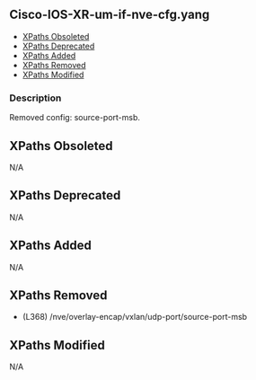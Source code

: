 ## Cisco-IOS-XR-um-if-nve-cfg.yang

- [XPaths Obsoleted](#xpaths-obsoleted)
- [XPaths Deprecated](#xpaths-deprecated)
- [XPaths Added](#xpaths-added)
- [XPaths Removed](#xpaths-removed)
- [XPaths Modified](#xpaths-modified)

### Description

Removed config: source-port-msb.

## XPaths Obsoleted

N/A

## XPaths Deprecated

N/A

## XPaths Added

N/A

## XPaths Removed

- (L368)	/nve/overlay-encap/vxlan/udp-port/source-port-msb

## XPaths Modified

N/A

